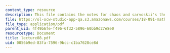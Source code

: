 ```yaml
---
content_type: resource
description: This file contains the notes for chaos and sarvoskii's theorem.
file: https://ol-ocw-studio-app-qa.s3.amazonaws.com/courses/18-091-mathematical-exposition-spring-2005/0056b9ed83fa75969bccc1ba7628ce8d_lecture08.pdf
file_type: application/pdf
parent_uid: 4f49b6fe-f496-6f32-5896-60bb9d27e8e0
resourcetype: Document
title: lecture08.pdf
uid: 0056b9ed-83fa-7596-9bcc-c1ba7628ce8d
---
```

